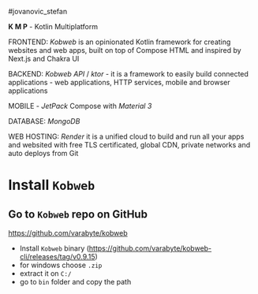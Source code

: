 #jovanovic_stefan

**K M P** - Kotlin Multiplatform


FRONTEND: *Kobweb* is an opinionated Kotlin framework for creating websites and web apps, built on top of Compose HTML and inspired by Next.js and Chakra UI

BACKEND: *Kobweb API* / *ktor* - it is a framework to easily build connected applications - web applications, HTTP services, mobile and browser applications

MOBILE - *JetPack* Compose with *Material 3*

DATABASE: *MongoDB*

WEB HOSTING: *Render* it is a unified cloud to build and run all your apps and websited with free TLS certificated, global CDN, private networks and auto deploys from Git


# Install `Kobweb`

## Go to `Kobweb` repo on GitHub
https://github.com/varabyte/kobweb

- Install `Kobweb` binary (https://github.com/varabyte/kobweb-cli/releases/tag/v0.9.15)
- for windows choose `.zip`
- extract it on `C:/` 
- go to `bin` folder and copy the path



























